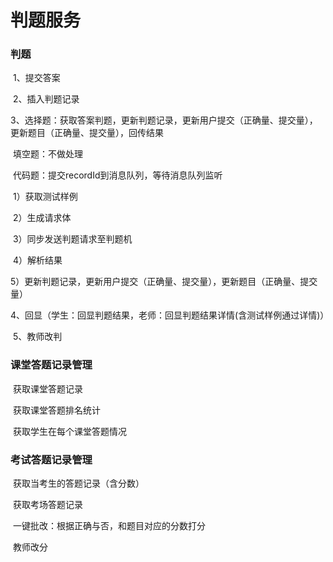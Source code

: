 # 判题服务

### 判题

​	1、提交答案

​	2、插入判题记录

​	3、选择题：获取答案判题，更新判题记录，更新用户提交（正确量、提交量），更新题目（正确量、提交量），回传结果

​		  填空题：不做处理

​		  代码题：提交recordId到消息队列，等待消息队列监听

​						 1）获取测试样例

​						 2）生成请求体

​						 3）同步发送判题请求至判题机

​						 4）解析结果

​						 5）更新判题记录，更新用户提交（正确量、提交量），更新题目（正确量、提交量）

​	4、回显（学生：回显判题结果，老师：回显判题结果详情(含测试样例通过详情)）

​	5、教师改判

### 课堂答题记录管理

​	获取课堂答题记录

​	获取课堂答题排名统计

​	获取学生在每个课堂答题情况



### 考试答题记录管理

​	获取当考生的答题记录（含分数）

​	获取考场答题记录

​	一键批改：根据正确与否，和题目对应的分数打分

​	教师改分
